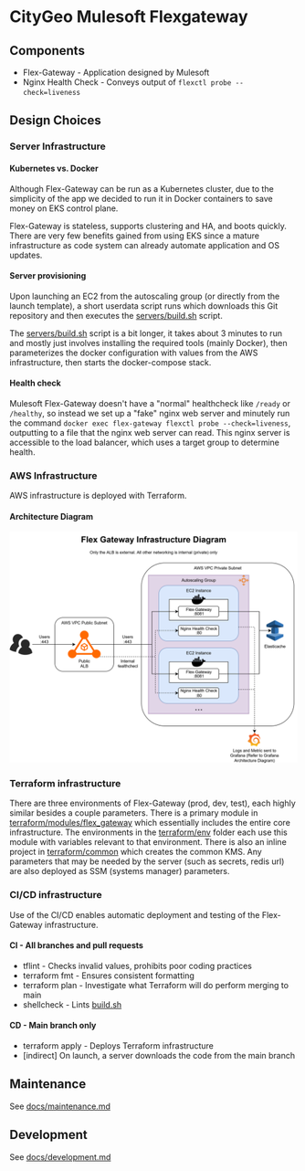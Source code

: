 # CityGeo Mulesoft Flexgateway

## Components

* Flex-Gateway - Application designed by Mulesoft
* Nginx Health Check - Conveys output of `flexctl probe --check=liveness`

## Design Choices

### Server Infrastructure

#### Kubernetes vs. Docker

Although Flex-Gateway can be run as a Kubernetes cluster, due to the simplicity of the app we decided to run it in Docker containers to save money on EKS control plane.

Flex-Gateway is stateless, supports clustering and HA, and boots quickly. There are very few benefits gained from using EKS since a mature infrastructure as code system can already automate application and OS updates.

#### Server provisioning

Upon launching an EC2 from the autoscaling group (or directly from the launch template), a short userdata script runs which downloads this Git repository and then executes the [servers/build.sh](server/build.sh) script.

The [servers/build.sh](servers/build.sh) script is a bit longer, it takes about 3 minutes to run and mostly just involves installing the required tools (mainly Docker), then parameterizes the docker configuration with values from the AWS infrastructure, then starts the docker-compose stack.

#### Health check

Mulesoft Flex-Gateway doesn't have a "normal" healthcheck like `/ready` or `/healthy`, so instead we set up a "fake" nginx web server and minutely run the command `docker exec flex-gateway flexctl probe --check=liveness`, outputting to a file that the nginx web server can read. This nginx server is accessible to the load balancer, which uses a target group to determine health.

### AWS Infrastructure

AWS infrastructure is deployed with Terraform.

#### Architecture Diagram

![architecture diagram](docs/arch_diagram.svg)

### Terraform infrastructure

There are three environments of Flex-Gateway (prod, dev, test), each highly similar besides a couple parameters. There is a primary module in [terraform/modules/flex_gateway](terraform/modules/flex_gateway) which essentially includes the entire core infrastructure. The environments in the [terraform/env](terraform/env) folder each use this module with variables relevant to that environment. There is also an inline project in [terraform/common](terraform/common) which creates the common KMS. Any parameters that may be needed by the server (such as secrets, redis url) are also deployed as SSM (systems manager) parameters.

### CI/CD infrastructure

Use of the CI/CD enables automatic deployment and testing of the Flex-Gateway infrastructure.

#### CI - All branches and pull requests

* tflint - Checks invalid values, prohibits poor coding practices
* terraform fmt - Ensures consistent formatting
* terraform plan - Investigate what Terraform will do perform merging to main
* shellcheck - Lints [build.sh](server/build.sh)

#### CD - Main branch only

* terraform apply - Deploys Terraform infrastructure
* [indirect] On launch, a server downloads the code from the main branch

## Maintenance

See [docs/maintenance.md](/docs/maintenance.md)

## Development

See [docs/development.md](docs/devcelopment.md)
